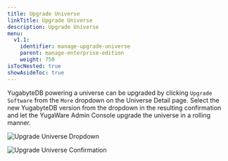 ```yaml
---
title: Upgrade Universe
linkTitle: Upgrade Universe
description: Upgrade Universe
menu:
  v1.1:
    identifier: manage-upgrade-universe
    parent: manage-enterprise-edition
    weight: 750
isTocNested: true
showAsideToc: true
---
```


YugabyteDB powering a universe can be upgraded by clicking `Upgrade Software` from the `More` dropdown on the Universe Detail page. Select the new YugabyteDB version from the dropdown in the resulting confirmation and let the YugaWare Admin Console upgrade the universe in a rolling manner. 

![Upgrade Universe Dropdown](/images/ee/upgrade-univ-1.png)

![Upgrade Universe Confirmation](/images/ee/upgrade-univ-2.png)
